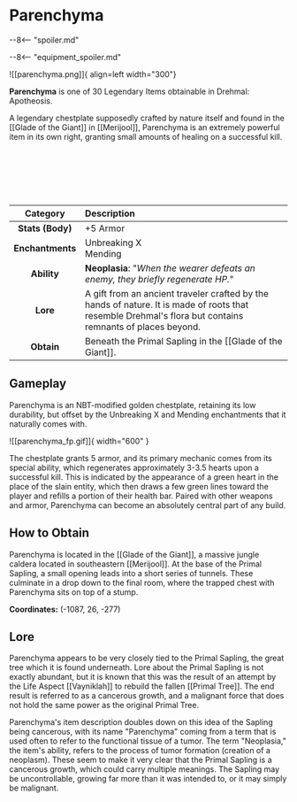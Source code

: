 # Parenchyma

--8<-- "spoiler.md"

--8<-- "equipment_spoiler.md"

![[parenchyma.png]]{ align=left width="300"}

**Parenchyma** is one of 30 Legendary Items obtainable in Drehmal: Apotheosis.

A legendary chestplate supposedly crafted by nature itself and found in the [[Glade of the Giant]] in [[Merijool]], Parenchyma is an extremely powerful item in its own right, granting small amounts of healing on a successful kill.

<br> <br> <br> <br> <br>

| Category | Description |
|:--------------------------------:|:-----------------------------------------------------------------------------------------------------------------------------------------------------------------------------|
| **Stats (Body)**              | +5 Armor         |
| **Enchantments**              | Unbreaking X <br> Mending |
| **Ability**                   | **Neoplasia**: "*When the wearer defeats an enemy, they briefly regenerate HP.*" |
| **Lore**                      | A gift from an ancient traveler crafted by the hands of nature. It is made of roots that resemble Drehmal's flora but contains remnants of places beyond. |
| **Obtain**                    | Beneath the Primal Sapling in the [[Glade of the Giant]].   |

## Gameplay
Parenchyma is an NBT-modified golden chestplate, retaining its low durability, but offset by the Unbreaking X and Mending enchantments that it naturally comes with.

![[parenchyma_fp.gif]]{ width="600" }

The chestplate grants 5 armor, and its primary mechanic comes from its special ability, which regenerates approximately 3-3.5 hearts upon a successful kill. This is indicated by the appearance of a green heart in the place of the slain entity, which then draws a few green lines toward the player and refills a portion of their health bar. Paired with other weapons and armor, Parenchyma can become an absolutely central part of any build.

## How to Obtain
Parenchyma is located in the [[Glade of the Giant]], a massive jungle caldera located in southeastern [[Merijool]]. At the base of the Primal Sapling, a small opening leads into a short series of tunnels. These culminate in a drop down to the final room, where the trapped chest with Parenchyma sits on top of a stump.

**Coordinates:** (-1087, 26, -277)

## Lore
Parenchyma appears to be very closely tied to the Primal Sapling, the great tree which it is found underneath. Lore about the Primal Sapling is not exactly abundant, but it is known that this was the result of an attempt by the Life Aspect [[Vayniklah]] to rebuild the fallen [[Primal Tree]]. The end result is referred to as a cancerous growth, and a malignant force that does not hold the same power as the original Primal Tree.

Parenchyma's item description doubles down on this idea of the Sapling being cancerous, with its name "Parenchyma" coming from a term that is used often to refer to the functional tissue of a tumor. The term "Neoplasia," the item's ability, refers to the process of tumor formation (creation of a neoplasm). These seem to make it very clear that the Primal Sapling is a cancerous growth, which could carry multiple meanings. The Sapling may be uncontrollable, growing far more than it was intended to, or it may simply be malignant.